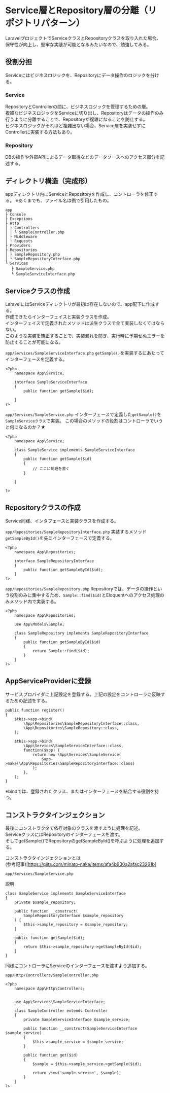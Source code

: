 # Service層とRepository層の分離（リポジトリパターン）
LaravelプロジェクトでServiceクラスとRepositoryクラスを取り入れた場合、<br />
保守性が向上し、堅牢な実装が可能となるみたいなので、勉強してみる。<br />
## 役割分担
Serviceにはビジネスロジックを、Repositoryにデータ操作のロジックを分ける。
### Service
RepositoryとControllerの間に、ビジネスロジックを管理するための層。<br />
複雑なビジネスロジックをServiceに切り出し、Repositoryはデータの操作のみ行うように分離することで、Repositoryが複雑になることを防止する。<br />
ビジネスロジックがそれほど複雑出ない場合、Service層を実装せずにControllerに実装する方法もあり。
### Repository
DBの操作や外部APIによるデータ取得などのデータソースへのアクセス部分を記述する。
## ディレクトリ構造（完成形）
appディレクトリ内にServiceとRepositoryを作成し、コントローラを修正する。
※あくまでも、ファイル名は例で引用したもの。
```
app
├ Console
├ Exceptions
├ Http
│ ├ Controllers
│ │ └ SampleController.php
│ ├ Middleware	
│ └ Requests
├ Providers
├ Repositories
│ ├ SampleRepository.php
│ └ SampleRepositoryInterface.php
└ Services
　 ├ SampleService.php
　 └ SampleServiceInterface.php
```
## Serviceクラスの作成
LaravelにはServiceディレクトリが最初は存在しないので、app配下に作成する。<br />
作成できたらインターフェイスと実装クラスを作成。<br />
インターフェイスで定義されたメソッドは派生クラスで全て実装しなくてはならない。<br />
このような実装を矯正することで、実装漏れを防ぎ、実行時に予期せぬエラーを防止することが可能になる。

`app/Services/SampleServiceInterface.php`
`getSample()`を実装するにあたってインターフェースを定義する。
```
<?php
    namespace App\Service;

    interface SampleServiceInterface
    {
        public function getSample($id);

    }
?>
```

`app/Services/SampleService.php`
インターフェースで定義した`getSample()`を`SampleServiceクラス`で実装。
この場合のメソッドの役割はコントローラでいうと何になるのか？★
```
<?php
    namespace App\Service;

    class SampleService implements SampleServiceInterface
    {
        public function getSample($id)
        {
            // ここに処理を書く
        }

    }

?>
```

## Repositoryクラスの作成
Service同様、インタフェースと実装クラスを作成する。

`app/Repositories/SampleRepositoryInterface.php`
実装するメソッド`getSampleById()`を先にインターフェースで定義する。
```
<?php
    namespace App\Repositories;

    interface SampleRepositoryInterface
    {
        public function getSampleById($id);
    }
?>
```

`app/Repositories/SampleRepository.php`
Repositoryでは、データの操作という役割のみに集中するため、`Sample::find($id)`とEloquentへのアクセス処理のみメソッド内で実装する。
```
<?php
    namespace App\Repositories;

    use App\Models\Sample;

    class SampleRepository implements SampleRepositoryInterface
    {
        public function getSampleById($id)
        {
            return Sample::find($id);
        }
    }
?>
```
## AppServiceProviderに登録
サービスプロバイダに上記設定を登録する。上記の設定をコントローラに反映するための記述をする。
```
public function register()
{
    $this->app->bind(
        \App\Repositories\SampleRepositoryInterface::class,
        \App\Repositories\SampleRepository::class,
    );

    $this->app->bind(
        \App\Services\SampleServiceInterface::class,
        function($app) {
            return new \App\Services\SampleService(
                $app->make(\App\Repositories\SampleRepositoryInterface::class)
            );
        },
    );
}
```
※bindでは、登録されたクラス、またはインターフェースを結合する役割を持つ。

## コンストラクタインジェクション
最後にコンストラクタで依存対象のクラスを渡すように処理を記述。<br />
ServiceクラスにはRepositoryのインターフェースを渡す。<br />
そしてgetSample()でRepositoryのgetSampleById()を呼ぶように処理を追加する。

コンストラクタインジェクションとは<br />
(参考記事)[https://qiita.com/minato-naka/items/afa4b930a2afac23261b]

`app/Services/SampleService.php`

説明
```
class SampleService implements SampleServiceInterface
{
    private $sample_repository;

    public function __construct(
        SampleRepositoryInterface $sample_repository
    ) {
        $this->sample_repository = $sample_repository;
    }

    public function getSample($id);
    {
        return $this->sample_repository->getSampleById($id);
    }
}
```

同様にコントローラにServiceのインターフェースを渡すよう追加する。

`app/Http/Controllers/SampleController.php`

```
<?php
    namespace App\Http\Controllers;


    use App\Services\SampleServiceInterface;

    class SampleController extends Controller
    {
        private SampleServiceInterface $sample_service;

        public function __construct(SampleServiceInterface $sample_service)
        {
            $this->sample_service = $sample_service;
        }

        public function get($id)
        {
            $sample = $this->sample_service->getSample($id);

            return view('sample.service', $sample);
        }
    }
?>
```

